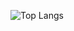![Top Langs](https://github-readme-stats.vercel.app/api/top-langs/?username=anuraghazra&layout=compact)

